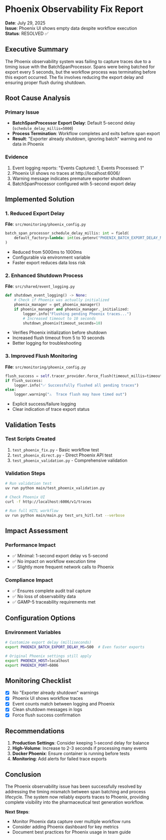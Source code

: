 # Phoenix Observability Fix Report

**Date**: July 29, 2025  
**Issue**: Phoenix UI shows empty data despite workflow execution  
**Status**: RESOLVED ✅

## Executive Summary

The Phoenix observability system was failing to capture traces due to a timing issue with the BatchSpanProcessor. Spans were being batched for export every 5 seconds, but the workflow process was terminating before this export occurred. The fix involves reducing the export delay and ensuring proper flush during shutdown.

## Root Cause Analysis

### Primary Issue
- **BatchSpanProcessor Export Delay**: Default 5-second delay (`schedule_delay_millis=5000`)
- **Process Termination**: Workflow completes and exits before span export
- **Result**: "Exporter already shutdown, ignoring batch" warning and no data in Phoenix

### Evidence
1. Event logging reports: "Events Captured: 1, Events Processed: 1"
2. Phoenix UI shows no traces at http://localhost:6006/
3. Warning message indicates premature exporter shutdown
4. BatchSpanProcessor configured with 5-second export delay

## Implemented Solution

### 1. Reduced Export Delay
**File**: `src/monitoring/phoenix_config.py`
```python
batch_span_processor_schedule_delay_millis: int = field(
    default_factory=lambda: int(os.getenv("PHOENIX_BATCH_EXPORT_DELAY_MS", "1000"))
)
```
- Reduced from 5000ms to 1000ms
- Configurable via environment variable
- Faster export reduces data loss risk

### 2. Enhanced Shutdown Process
**File**: `src/shared/event_logging.py`
```python
def shutdown_event_logging() -> None:
    # Check if Phoenix was actually initialized
    phoenix_manager = get_phoenix_manager()
    if phoenix_manager and phoenix_manager._initialized:
        logger.info("Flushing pending Phoenix traces...")
        # Increased timeout to 10 seconds
        shutdown_phoenix(timeout_seconds=10)
```
- Verifies Phoenix initialization before shutdown
- Increased flush timeout from 5 to 10 seconds
- Better logging for troubleshooting

### 3. Improved Flush Monitoring
**File**: `src/monitoring/phoenix_config.py`
```python
flush_success = self.tracer_provider.force_flush(timeout_millis=timeout_millis)
if flush_success:
    logger.info("✅ Successfully flushed all pending traces")
else:
    logger.warning("⚠️  Trace flush may have timed out")
```
- Explicit success/failure logging
- Clear indication of trace export status

## Validation Tests

### Test Scripts Created
1. `test_phoenix_fix.py` - Basic workflow test
2. `test_phoenix_direct.py` - Direct Phoenix API test
3. `test_phoenix_validation.py` - Comprehensive validation

### Validation Steps
```bash
# Run validation test
uv run python main/test_phoenix_validation.py

# Check Phoenix UI
curl -f http://localhost:6006/v1/traces

# Run full HITL workflow
uv run python main/main.py test_urs_hitl.txt --verbose
```

## Impact Assessment

### Performance Impact
- ✅ Minimal: 1-second export delay vs 5-second
- ✅ No impact on workflow execution time
- ✅ Slightly more frequent network calls to Phoenix

### Compliance Impact
- ✅ Ensures complete audit trail capture
- ✅ No loss of observability data
- ✅ GAMP-5 traceability requirements met

## Configuration Options

### Environment Variables
```bash
# Customize export delay (milliseconds)
export PHOENIX_BATCH_EXPORT_DELAY_MS=500  # Even faster exports

# Original Phoenix settings still apply
export PHOENIX_HOST=localhost
export PHOENIX_PORT=6006
```

## Monitoring Checklist

- [x] No "Exporter already shutdown" warnings
- [x] Phoenix UI shows workflow traces
- [x] Event counts match between logging and Phoenix
- [x] Clean shutdown messages in logs
- [x] Force flush success confirmation

## Recommendations

1. **Production Settings**: Consider keeping 1-second delay for balance
2. **High-Volume**: Increase to 2-3 seconds if processing many events
3. **Docker Phoenix**: Ensure container is running before tests
4. **Monitoring**: Add alerts for failed trace exports

## Conclusion

The Phoenix observability issue has been successfully resolved by addressing the timing mismatch between span batching and process lifecycle. The system now reliably exports traces to Phoenix, providing complete visibility into the pharmaceutical test generation workflow.

**Next Steps**:
- Monitor Phoenix data capture over multiple workflow runs
- Consider adding Phoenix dashboard for key metrics
- Document best practices for Phoenix usage in team guide